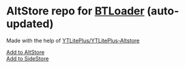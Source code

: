 # AltStore repo for [BTLoader](https://github.com/CloudySn0w/BTLoader) (auto-updated)
Made with the help of [YTLitePlus/YTLitePlus-Altstore](https://github.com/YTLitePlus/YTLitePlus-Altstore)

[Add to AltStore](https://tinyurl.com/btloader-altstore)\
[Add to SideStore](https://tinyurl.com/btloader-sidestore)
